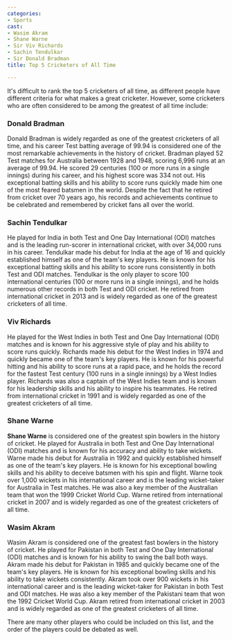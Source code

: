 ```yaml
---
categories:
- Sports
cast:
- Wasim Akram
- Shane Warne
- Sir Viv Richards
- Sachin Tendulkar
- Sir Donald Bradman
title: Top 5 Cricketers of All Time

---
```

It's difficult to rank the top 5 cricketers of all time, as different people have different criteria for what makes a great cricketer. However, some cricketers who are often considered to be among the greatest of all time include:

### Donald Bradman

Donald Bradman is widely regarded as one of the greatest cricketers of all time, and his career Test batting average of 99.94 is considered one of the most remarkable achievements in the history of cricket. Bradman played 52 Test matches for Australia between 1928 and 1948, scoring 6,996 runs at an average of 99.94. He scored 29 centuries (100 or more runs in a single innings) during his career, and his highest score was 334 not out. His exceptional batting skills and his ability to score runs quickly made him one of the most feared batsmen in the world. Despite the fact that he retired from cricket over 70 years ago, his records and achievements continue to be celebrated and remembered by cricket fans all over the world.

### Sachin Tendulkar

He played for India in both Test and One Day International (ODI) matches and is the leading run-scorer in international cricket, with over 34,000 runs in his career. Tendulkar made his debut for India at the age of 16 and quickly established himself as one of the team's key players. He is known for his exceptional batting skills and his ability to score runs consistently in both Test and ODI matches. Tendulkar is the only player to score 100 international centuries (100 or more runs in a single innings), and he holds numerous other records in both Test and ODI cricket. He retired from international cricket in 2013 and is widely regarded as one of the greatest cricketers of all time.

### Viv Richards

He played for the West Indies in both Test and One Day International (ODI) matches and is known for his aggressive style of play and his ability to score runs quickly. Richards made his debut for the West Indies in 1974 and quickly became one of the team's key players. He is known for his powerful hitting and his ability to score runs at a rapid pace, and he holds the record for the fastest Test century (100 runs in a single innings) by a West Indies player. Richards was also a captain of the West Indies team and is known for his leadership skills and his ability to inspire his teammates. He retired from international cricket in 1991 and is widely regarded as one of the greatest cricketers of all time.

### Shane Warne

**Shane Warne** is considered one of the greatest spin bowlers in the history of cricket. He played for Australia in both Test and One Day International (ODI) matches and is known for his accuracy and ability to take wickets. Warne made his debut for Australia in 1992 and quickly established himself as one of the team's key players. He is known for his exceptional bowling skills and his ability to deceive batsmen with his spin and flight. Warne took over 1,000 wickets in his international career and is the leading wicket-taker for Australia in Test matches. He was also a key member of the Australian team that won the 1999 Cricket World Cup. Warne retired from international cricket in 2007 and is widely regarded as one of the greatest cricketers of all time.

### Wasim Akram

Wasim Akram is considered one of the greatest fast bowlers in the history of cricket. He played for Pakistan in both Test and One Day International (ODI) matches and is known for his ability to swing the ball both ways. Akram made his debut for Pakistan in 1985 and quickly became one of the team's key players. He is known for his exceptional bowling skills and his ability to take wickets consistently. Akram took over 900 wickets in his international career and is the leading wicket-taker for Pakistan in both Test and ODI matches. He was also a key member of the Pakistani team that won the 1992 Cricket World Cup. Akram retired from international cricket in 2003 and is widely regarded as one of the greatest cricketers of all time.

There are many other players who could be included on this list, and the order of the players could be debated as well.